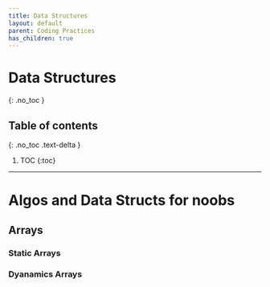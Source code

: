 ```yaml
---
title: Data Structures
layout: default
parent: Coding Practices
has_children: true
---
```

# Data Structures
{: .no_toc }

## Table of contents
{: .no_toc .text-delta }

1. TOC
{:toc}

---

# Algos and Data Structs for noobs

## Arrays
### Static Arrays

### Dyanamics Arrays